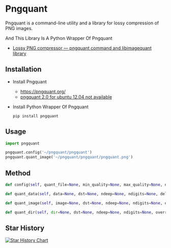 # Pngquant
Pngquant is a command-line utility and a library for lossy compression of PNG images.

And This Library Is A Python Wrapper Of Pngquant

* [Lossy PNG compressor — pngquant command and libimagequant library](https://github.com/pornel/pngquant)

## Installation
* Install Pngquant
  * https://pngquant.org/
  * [pngquant 2.0 for ubuntu 12.04 not available](http://askubuntu.com/questions/469171/pngquant-2-0-for-ubuntu-12-04-not-available)

* Install Python Wrapper Of Pngquant

  ```shell
  pip install pngquant
  ```

## Usage
```python
import pngquant

pngquant.config('~/pngquant/pngquant')
pngquant.quant_image('~/pngquant/pngquant/pngquant.png')
```

## Method
```python
def config(self, quant_file=None, min_quality=None, max_quality=None, ndeep=None, ndigits=None, tmp_file=None, speed=None):

def quant_data(self, data=None, dst=None, ndeep=None, ndigits=None, delete=True):

def quant_image(self, image=None, dst=None, ndeep=None, ndigits=None, override=True, delete=True):

def quant_dir(self, dir=None, dst=None, ndeep=None, ndigits=None, override=True, delete=True, topdown=True):
```

## Star History

[![Star History Chart](https://api.star-history.com/svg?repos=Brightcells/pngquant&type=Date)](https://star-history.com/#Brightcells/pngquant&Date)
